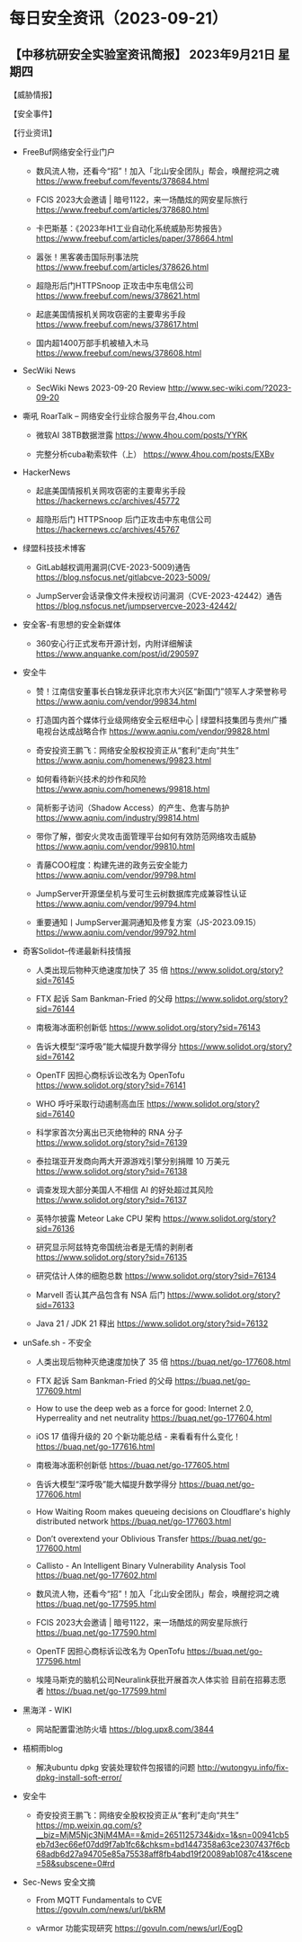 # 每日安全资讯（2023-09-21）

【中移杭研安全实验室资讯简报】
2023年9月21日 星期四
---------------------------
【威胁情报】

【安全事件】

【行业资讯】

- FreeBuf网络安全行业门户
  - ​数风流人物，还看今“招”！加入「北山安全团队」帮会，唤醒挖洞之魂
https://www.freebuf.com/fevents/378684.html

  - FCIS 2023大会邀请 | 暗号1122，来一场酷炫的网安星际旅行
https://www.freebuf.com/articles/378680.html

  - 卡巴斯基：《2023年H1工业自动化系统威胁形势报告》
https://www.freebuf.com/articles/paper/378664.html

  - 嚣张！黑客袭击国际刑事法院
https://www.freebuf.com/articles/378626.html

  - 超隐形后门HTTPSnoop 正攻击中东电信公司
https://www.freebuf.com/news/378621.html

  - 起底美国情报机关网攻窃密的主要卑劣手段
https://www.freebuf.com/news/378617.html

  - 国内超1400万部手机被植入木马
https://www.freebuf.com/news/378608.html

- SecWiki News
  - SecWiki News 2023-09-20 Review
http://www.sec-wiki.com/?2023-09-20

- 嘶吼 RoarTalk – 网络安全行业综合服务平台,4hou.com
  - 微软AI 38TB数据泄露
https://www.4hou.com/posts/YYRK

  - 完整分析cuba勒索软件（上）
https://www.4hou.com/posts/EXBv

- HackerNews
  - 起底美国情报机关网攻窃密的主要卑劣手段
https://hackernews.cc/archives/45772

  - 超隐形后门 HTTPSnoop 后门正攻击中东电信公司
https://hackernews.cc/archives/45767

- 绿盟科技技术博客
  - GitLab越权调用漏洞(CVE-2023-5009)通告
https://blog.nsfocus.net/gitlabcve-2023-5009/

  - JumpServer会话录像文件未授权访问漏洞（CVE-2023-42442）通告
https://blog.nsfocus.net/jumpservercve-2023-42442/

- 安全客-有思想的安全新媒体
  - 360安心行正式发布开源计划，内附详细解读
https://www.anquanke.com/post/id/290597

- 安全牛
  - 赞！江南信安董事长白锦龙获评北京市大兴区“新国门”领军人才荣誉称号
https://www.aqniu.com/vendor/99834.html

  - 打造国内首个媒体行业级网络安全云枢纽中心 | 绿盟科技集团与贵州广播电视台达成战略合作
https://www.aqniu.com/vendor/99828.html

  - 奇安投资王鹏飞：网络安全股权投资正从“套利”走向“共生”
https://www.aqniu.com/homenews/99823.html

  - 如何看待新兴技术的炒作和风险
https://www.aqniu.com/homenews/99818.html

  - 简析影子访问（Shadow Access）的产生、危害与防护
https://www.aqniu.com/industry/99814.html

  - 带你了解，御安火灵攻击面管理平台如何有效防范网络攻击威胁
https://www.aqniu.com/vendor/99810.html

  - 青藤COO程度：构建先进的政务云安全能力
https://www.aqniu.com/vendor/99798.html

  - JumpServer开源堡垒机与爱可生云树数据库完成兼容性认证
https://www.aqniu.com/vendor/99794.html

  - 重要通知丨JumpServer漏洞通知及修复方案（JS-2023.09.15）
https://www.aqniu.com/vendor/99792.html

- 奇客Solidot–传递最新科技情报
  - 人类出现后物种灭绝速度加快了 35 倍
https://www.solidot.org/story?sid=76145

  - FTX 起诉 Sam Bankman-Fried 的父母
https://www.solidot.org/story?sid=76144

  - 南极海冰面积创新低
https://www.solidot.org/story?sid=76143

  - 告诉大模型“深呼吸”能大幅提升数学得分
https://www.solidot.org/story?sid=76142

  - OpenTF 因担心商标诉讼改名为 OpenTofu
https://www.solidot.org/story?sid=76141

  - WHO 呼吁采取行动遏制高血压
https://www.solidot.org/story?sid=76140

  - 科学家首次分离出已灭绝物种的 RNA 分子
https://www.solidot.org/story?sid=76139

  - 泰拉瑞亚开发商向两大开源游戏引擎分别捐赠 10 万美元
https://www.solidot.org/story?sid=76138

  - 调查发现大部分美国人不相信 AI 的好处超过其风险
https://www.solidot.org/story?sid=76137

  - 英特尔披露 Meteor Lake CPU 架构
https://www.solidot.org/story?sid=76136

  - 研究显示阿兹特克帝国统治者是无情的剥削者
https://www.solidot.org/story?sid=76135

  - 研究估计人体的细胞总数
https://www.solidot.org/story?sid=76134

  - Marvell 否认其产品包含有 NSA 后门
https://www.solidot.org/story?sid=76133

  - Java 21 / JDK 21 释出
https://www.solidot.org/story?sid=76132

- unSafe.sh - 不安全
  - 人类出现后物种灭绝速度加快了 35 倍
https://buaq.net/go-177608.html

  - FTX 起诉 Sam Bankman-Fried 的父母
https://buaq.net/go-177609.html

  - How to use the deep web as a force for good: Internet 2.0, Hyperreality and net neutrality
https://buaq.net/go-177604.html

  - iOS 17 值得升级的 20 个新功能总结 - 来看看有什么变化！
https://buaq.net/go-177616.html

  - 南极海冰面积创新低
https://buaq.net/go-177605.html

  - 告诉大模型“深呼吸”能大幅提升数学得分
https://buaq.net/go-177606.html

  - How Waiting Room makes queueing decisions on Cloudflare's highly distributed network
https://buaq.net/go-177603.html

  - Don’t overextend your Oblivious Transfer
https://buaq.net/go-177600.html

  - Callisto - An Intelligent Binary Vulnerability Analysis Tool
https://buaq.net/go-177602.html

  - ​数风流人物，还看今“招”！加入「北山安全团队」帮会，唤醒挖洞之魂
https://buaq.net/go-177595.html

  - FCIS 2023大会邀请 | 暗号1122，来一场酷炫的网安星际旅行
https://buaq.net/go-177590.html

  - OpenTF 因担心商标诉讼改名为 OpenTofu
https://buaq.net/go-177596.html

  - 埃隆马斯克的脑机公司Neuralink获批开展首次人体实验 目前在招募志愿者
https://buaq.net/go-177599.html

- 黑海洋 - WIKI
  - 网站配置雷池防火墙
https://blog.upx8.com/3844

- 梧桐雨blog
  - 解决ubuntu dpkg 安装处理软件包报错的问题
http://wutongyu.info/fix-dpkg-install-soft-error/

- 安全牛
  - 奇安投资王鹏飞：网络安全股权投资正从“套利”走向“共生”
https://mp.weixin.qq.com/s?__biz=MjM5Njc3NjM4MA==&mid=2651125734&idx=1&sn=00941cb5eb7d3ec66ef07dd9f7ab1fc6&chksm=bd1447358a63ce2307437f6cb68adb6d27a94705e85a75538aff8fb4abd19f20089ab1087c41&scene=58&subscene=0#rd

- Sec-News 安全文摘
  - From MQTT Fundamentals to CVE
https://govuln.com/news/url/bkRM

  - vArmor 功能实现研究
https://govuln.com/news/url/EogD

